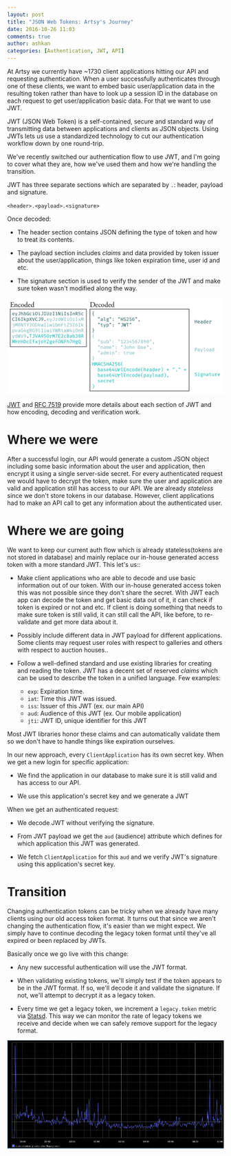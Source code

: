 ```yaml
---
layout: post
title: "JSON Web Tokens: Artsy's Journey"
date: 2016-10-26 11:03
comments: true
author: ashkan
categories: [Authentication, JWT, API]
---
```


At Artsy we currently have ~1730 client applications hitting our API and requesting authentication. When a user successfully authenticates through one of these clients, we want to embed basic user/application data in the resulting token rather than have to look up a session ID in the database on each request to get user/application basic data. For that we want to use JWT.

JWT (JSON Web Token) is a self-contained, secure and standard way of transmitting data between applications and clients as JSON objects. Using JWTs lets us use a standardized technology to cut our authentication workflow down by one round-trip.

We've recently switched our authentication flow to use JWT, and I'm going to cover what they are, how we've used them and how we're handling the transition.

<!-- more -->
JWT has three separate sections which are separated by `.`: header, payload and signature.

`<header>.<payload>.<signature>`

Once decoded:

- The header section contains JSON defining the type of token and how to treat its contents.

- The payload section includes _claims_ and data provided by token issuer about the user/application, things like token expiration time, user id and etc.

- The signature section is used to verify the sender of the JWT and make sure token wasn't modified along the way.

![JWT example](/images/2016-10-26-JWT-Artsy-Journey/jwt-example.png)

<a href="https://jwt.io/introduction/" target="_blank">JWT</a> and <a href="https://tools.ietf.org/html/rfc7519" target="_blank">RFC 7519</a> provide more details about each section of JWT and how encoding, decoding and verification work.


# Where we were

After a successful login, our API would generate a custom JSON object including some basic information about the user and application, then encrypt it using a single server-side secret.
For every authenticated request we would have to decrypt the token, make sure the user and application are valid and application still has access to our API. We are already _stateless_ since we don't store tokens in our database.
However, client applications had to make an API call to get any information about the authenticated user.


# Where we are going
We want to keep our current auth flow which is already stateless(tokens are not stored in database) and mainly replace our in-house generated access token with a more standard JWT. This let's us::

- Make client applications who are able to decode and use basic information out of our token. With our in-house generated access token this was not possible since they don't share the secret. With JWT each app can decode the token and get basic data out of it, it can check if token is expired or not and etc. If client is doing something that needs to make sure token is still valid, it can still call the API, like before, to re-validate and get more data about it.

- Possibly include different data in JWT payload for different applications. Some clients may request user roles with respect to galleries and others with respect to auction houses..

- Follow a well-defined standard and use existing libraries for creating and reading the token. JWT has a decent set of reserved _claims_ which can be used to describe the token in a unified language. Few examples:

  - `exp`: Expiration time.
  - `iat`: Time this JWT was issued.
  - `iss`: Issuer of this JWT (ex. our main API)
  - `aud`: Audience of this JWT (ex. Our mobile application)
  - `jti`: JWT ID, unique identifier for this JWT

Most JWT libraries honor these claims and can automatically validate them so we don't have to handle things like expiration ourselves.

In our new approach, every `ClientApplication` has its own secret key. When we get a new login for specific application:

- We find the application in our database to make sure it is still valid and has access to our API.

- We use this application's secret key and we generate a JWT

When we get an authenticated request:

- We decode JWT without verifying the signature.

- From JWT payload we get the `aud` (audience) attribute which defines for which application this JWT was generated.

- We fetch `ClientApplication` for this `aud` and we verify JWT's signature using this application's secret key.

# Transition

Changing authentication tokens can be tricky when we already have many clients using our old access token format. It turns out that since we aren't changing the authentication flow, it's easier than we might expect. We simply have to continue decoding the legacy token format until they've all expired or been replaced by JWTs.

Basically once we go live with this change:

- Any new successful authentication will use the JWT format.

- When validating existing tokens, we'll simply test if the token appears to be in the JWT format. If so, we'll decode it and validate the signature. If not, we'll attempt to decrypt it as a legacy token.

- Every time we get a legacy token, we increment a `legacy.token` metric via [Statsd](https://github.com/etsy/statsd). This way we can monitor the rate of legacy tokens we receive and decide when we can safely remove support for the legacy format.

![Tracking Legacy tokens](/images/2016-10-26-JWT-Artsy-Journey/graphite-legacy-tokens.png)

